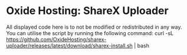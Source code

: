 # Oxide Hosting: ShareX Uploader
All displayed code here is to not be modified or redistributed in any way. 
You can utilise the script by running the following command: curl -sL https://github.com/OxideHosting/sharex-uploader/releases/latest/download/sharex-install.sh | bash
